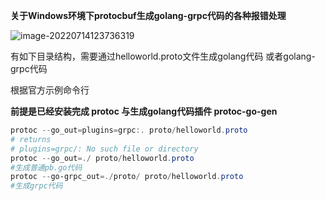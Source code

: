 **关于Windows环境下protocbuf生成golang-grpc代码的各种报错处理** 

![image-20220714123736319](C:\Users\Ikhan\AppData\Roaming\Typora\typora-user-images\image-20220714123736319.png)

有如下目录结构，需要通过helloworld.proto文件生成golang代码 或者golang-grpc代码

根据官方示例命令行 

**前提是已经安装完成 protoc 与生成golang代码插件 protoc-go-gen**

```powershell
protoc --go_out=plugins=grpc:. proto/helloworld.proto
# returns
# plugins=grpc/: No such file or directory
protoc --go_out=./ proto/helloworld.proto
#生成普通pb.go代码
protoc --go-grpc_out=./proto/ proto/helloworld.proto
#生成grpc代码

```

